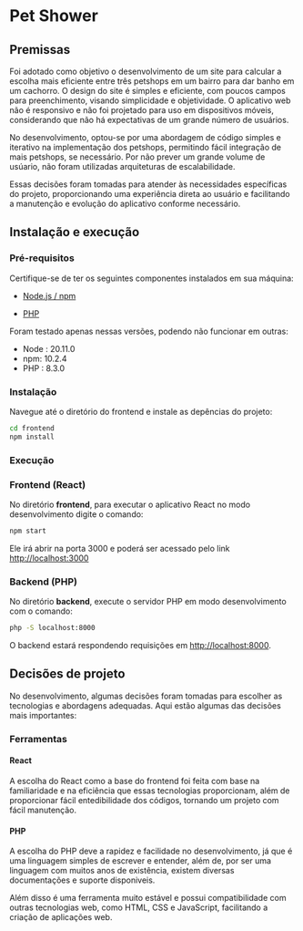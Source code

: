 # Pet Shower

## Premissas

Foi adotado como objetivo o desenvolvimento de um site para calcular a escolha mais eficiente entre três petshops em um bairro para dar banho em um cachorro. O design do site é simples e eficiente, com poucos campos para preenchimento, visando simplicidade e objetividade. O aplicativo web não é responsivo e não foi projetado para uso em dispositivos móveis, considerando que não há expectativas de um grande número de usuários.

No desenvolvimento, optou-se por uma abordagem de código simples e iterativo na implementação dos petshops, permitindo fácil integração de mais petshops, se necessário. Por não prever um grande volume de usúario, não foram utilizadas arquiteturas de escalabilidade.

Essas decisões foram tomadas para atender às necessidades específicas do projeto, proporcionando uma experiência direta ao usuário e facilitando a manutenção e evolução do aplicativo conforme necessário.

## Instalação e execução

### Pré-requisitos

Certifique-se de ter os seguintes componentes instalados em sua máquina:

- [Node.js / npm](https://nodejs.org/)

- [PHP](https://www.php.net/)

Foram testado apenas nessas versões, podendo não funcionar em outras:

- Node : 20.11.0
- npm: 10.2.4
- PHP : 8.3.0

### Instalação

Navegue até o diretório do frontend e instale as depências do projeto:

```bash
cd frontend
npm install
```

### Execução

### Frontend (React)

No diretório **frontend**, para executar o aplicativo React no modo desenvolvimento digite o comando:

```bash
npm start
```

Ele irá abrir na porta 3000 e poderá ser acessado pelo link [http://localhost:3000](http://localhost:3000)

### Backend (PHP)

No diretório **backend**, execute o servidor PHP em modo desenvolvimento com o comando:

```bash
php -S localhost:8000
```

O backend estará respondendo requisições em [http://localhost:8000](http://localhost:8000).

## Decisões de projeto

No desenvolvimento, algumas decisões foram tomadas para escolher as tecnologias e abordagens adequadas. Aqui estão algumas das decisões mais importantes:

### Ferramentas

#### React

A escolha do React como a base do frontend foi feita com base na familiaridade e na eficiência que essas tecnologias proporcionam, além de proporcionar fácil entedibilidade dos códigos, tornando um projeto com fácil manutenção.

#### PHP

A escolha do PHP deve a rapidez e facilidade no desenvolvimento, já que é uma linguagem simples de escrever e entender, além de, por ser uma linguagem com muitos anos de existência, existem diversas documentações e suporte disponiveis.

Além disso é uma ferramenta muito estável e possui compatibilidade com outras tecnologias web, como HTML, CSS e JavaScript, facilitando a criação de aplicações web.